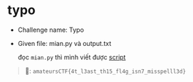 # typo
- Challenge name: Typo
- Given file: mian.py và output.txt

  đọc `mian.py` thì mình viết được
  [script](./script.py)

> 🚩: `amateursCTF{4t_l3ast_th15_fl4g_isn7_misspelll3d}`
